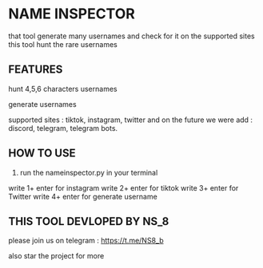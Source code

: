 # NAME INSPECTOR 
that tool generate many usernames and check for it on the supported sites this tool hunt the rare usernames 

## FEATURES 
hunt 4,5,6 characters usernames 

generate usernames

supported sites : tiktok, instagram, twitter and on the future we were add : discord, telegram, telegram bots.

## HOW TO USE

1. run the nameinspector.py in your terminal

write 1+ enter for instagram
write 2+ enter for tiktok 
write 3+ enter for Twitter 
write 4+ enter for generate username 





## THIS TOOL DEVLOPED BY NS_8
please join us on telegram : https://t.me/NS8_b

also star the project for more 
